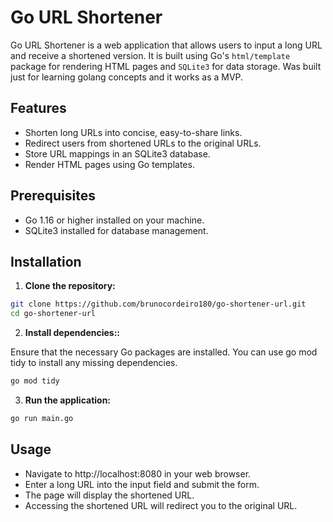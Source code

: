 # Go URL Shortener

Go URL Shortener is a web application that allows users to input a long URL and receive a shortened version. It is built using Go's `html/template` package for rendering HTML pages and `SQLite3` for data storage.
Was built just for learning golang concepts and it works as a MVP.

## Features

- Shorten long URLs into concise, easy-to-share links.
- Redirect users from shortened URLs to the original URLs.
- Store URL mappings in an SQLite3 database.
- Render HTML pages using Go templates.

## Prerequisites

- Go 1.16 or higher installed on your machine.
- SQLite3 installed for database management.

## Installation

1. **Clone the repository:**

```bash
git clone https://github.com/brunocordeiro180/go-shortener-url.git
cd go-shortener-url
```

2. **Install dependencies::**

Ensure that the necessary Go packages are installed. You can use go mod tidy to install any missing dependencies.

```bash
go mod tidy
```

3. **Run the application:**
```bash
go run main.go
```

## Usage
- Navigate to http://localhost:8080 in your web browser.
- Enter a long URL into the input field and submit the form.
- The page will display the shortened URL.
- Accessing the shortened URL will redirect you to the original URL.